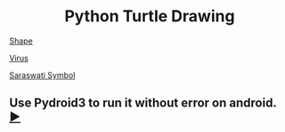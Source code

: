 <h1 align=center>Python Turtle Drawing </h1>

[Shape](drawing/shape.md)

[Virus](drawing/virus.md)

[Saraswati Symbol](drawings/araswati.md)

## Use Pydroid3 to run it without error on android. [►](https://play.google.com/store/apps/details?id=ru.iiec.pydroid3)
